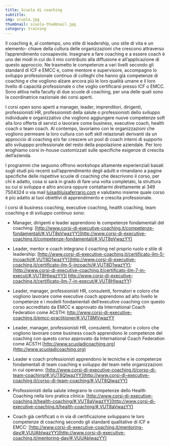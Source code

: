 ```yaml
---
title: Scuola di coaching
subtitle:
img: scuola.jpg
thumbnail: scuola-thumbnail.jpg
category: training
---
```


Il coaching è, al contempo, uno stile di leadership, uno stile di vita e un elemento-
chiave della cultura delle organizzazioni che crescono attraverso l’apprendimento
consapevole.
Insegnare a fare coaching e a essere coach è uno dei modi in cui do il mio contributo
alla diffusione e all’applicazione di questo approccio.
Ne trasmetto le competenze a vari livelli secondo gli standard di ICF e EMCC e, come
mentore e supervisore, accompagno lo sviluppo professionale continuo di colleghi
che hanno già competenze di coaching e che vogliono alzare ancora più le loro
qualità umane e il loro livello di capacità professionale o che voglio certificarsi presso
ICF o EMCC.
Sono attiva nella faculty di due scuole di coaching, per una delle quali sono la
coordinatrice nazionale dei corsi aperti.

I corsi open sono aperti a manager, leader, imprenditori, dirigenti, professionisti HR,
professionisti della salute o professionisti dello sviluppo individuale e organizzativo
che vogliono aggiungere nuove competenze soft alla loro offerta di servizi o lavorare
come business, executive coach, health coach o team coach.
Al contempo, lavoriamo con le organizzazioni che vogliono permeare la loro cultura
con soft skill relazionali derivanti da un approccio di coaching e/o far crescere un
pool di coach interni di supporto allo svilupppo professionale del resto della
popolazione aziendale. Per loro eroghiamo corsi in-house customizzati sulle
specifiche esigenze di crescita dell’azienda.

I programmi che seguono offrono workshops altamente esperienziali basati sugli
studi più recenti sull’apprendimento degli adulti e rimandano a pagine specifiche
delle rispettive scuole di coaching che descrivono il corso, per chi è adatto, cosa si
sarà in grado di fare una volta completato, la struttura su cui si sviluppa e altro
ancora oppure contattarmi  direttamente al 349 7504324 o via mail
luisa@luisaferrario.com e valutiamo insieme quale corso è più adatto ai tuoi
obiettivi di apprendimento e crescita professionale.

I corsi di business coaching, executive coaching, health coaching, team coaching e di
sviluppo continuo sono:

* Manager, dirigenti e leader apprendono le competenze fondamentali del
coaching:
[http://www.corsi-di-executive-coaching.it/competenze-fondamentali/#.VUT8pVwazYY](http://www.corsi-di-executive-coaching.it/competenze-fondamentali/#.VUT8pVwazYY)

* Leader, mentor e coach integrano il coaching nel proprio ruolo e stile di
leadership:
[http://www.corsi-di-executive-coaching.it/certificato-ilm-5-incoachi/#.VUT8D1wazYY](http://www.corsi-di-executive-coaching.it/certificato-ilm-5-incoachi/#.VUT8D1wazYY);
[http://www.corsi-di-executive-coaching.it/certificato-ilm-7-in-execut/#.VUT8HlwazYY]( http://www.corsi-di-executive-coaching.it/certificato-ilm-7-in-execut/#.VUT8HlwazYY)

* Leader, manager, professionisti HR, consulenti, formatori e coloro che
vogliono lavorare come executive coach apprendono ad alto livello le
competenze e i modelli fondamentali dell’executive coaching con questo
corso accreditato da EMCC e approvato da International Coach Federation
come ACSTH:
[ http://www.corsi-di-executive-coaching.it/emcc-practitioner/#.VUT8MVwazYY ](http://www.corsi-di-executive-coaching.it/emcc-practitioner/#.VUT8MVwazYY)

* Leader, manager, professionisti HR, consulenti, formatori e coloro che
vogliono lavorare come business coach apprendono le competenze del
coaching con questo corso approvato da International Coach Federation
come ACSTH
[http://www.scuoladicoaching.org](http://www.scuoladicoaching.org)

* Leader e coach professionisti apprendono le tecniche e le competenze
fondamentali di team coaching e sviluppo del team nelle organizzazioni in cui
operano:
[http://www.corsi-di-executive-coaching.it/corso-di-team-coaching/#.VUT8QlwazYY](http://www.corsi-di-executive-coaching.it/corso-di-team-coaching/#.VUT8QlwazYY)

* Professionisti della salute integrano le competenze dello Health Coaching
nella loro pratica clinica:
[http://www.corsi-di-executive-coaching.it/health-coaching/#.VUT8aVwazYY](http://www.corsi-di-executive-coaching.it/health-coaching/#.VUT8aVwazYY)

* Coach già certificati o in via di certificazione sviluppano le loro competenze di
coaching secondo gli standard qualitative di ICF e EMCC:
[http://www.corsi-di-executive-coaching.it/mentoring-day/#.VUUAblwazYY](http://www.corsi-di-executive-coaching.it/mentoring-day/#.VUUAblwazYY)
